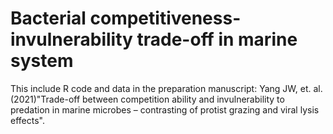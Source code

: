 # Bacterial competitiveness-invulnerability trade-off in marine system
This include R code and data in the preparation manuscript: Yang JW, et. al.(2021)"Trade-off between competition ability and invulnerability to predation in marine microbes – contrasting of protist grazing and viral lysis effects".
